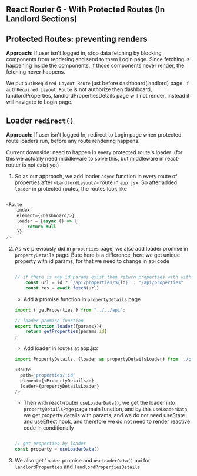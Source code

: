 ## React Router 6 - With Protected Routes (In Landlord Sections)

## **Protected Routes:** preventing renders 

**Approach:** If user isn't logged in, stop data fetching by blocking components from rendering and send to them Login page. Since fetching is happening inside the components, if those components never render, the fetching never happens. 

We put `authRequired Layout Route` just before dashboard(landlord) page. If `authRequired Layout Route` is not authorize then dashboard, landlordProperties, landlordPropertiesDetails page will not render, instead it will navigate to Login page. 

## **Loader `redirect()`**

**Approach:** If user isn't logged In, redirect to Login page when protected route loaders run, before any route rendering happens. 

Current downside: need to happen in every protected route's loader. (for this we actually need middleware to solve this, but middleware in react-router is not exist yet)

1. So as our approach, we add loader `async` function in every route of properties after `<LandlordLayout/>` route in `app.jsx`. So after added `loader` in protected routes, the routes look like

```js

<Route 
    index 
    element={<Dashboard/>}
    loader = {async () => {
        return null
    }}
/>
```

2. As we previously did in `properties` page, we also add loader promise in `propertyDetails` page. Bute here is a difference, here we get unique property with id params, for that we need to change in api code 

    ```js

    // if there is any id params exist then return properties with with otherwise return all properties
        const url = id ? `/api/properties/${id}` : "/api/properties"
        const res = await fetch(url)
    ```

    * Add a promise function in `propertyDetails` page
    ```js
    import { getProperties } from "../../api"; 

    // loader promise function
    export function loader({params}){
        return getProperties(params.id)
    }
    ```
    * Add loader in routes at app.jsx 
    ```js
    import PropertyDetails, {loader as propertyDetailsLoader} from './pages/properties/PropertyDetails';
    
    <Route 
      path='properties/:id' 
      element={<PropertyDetails/>}
      loader={propertyDetailsLoader}
    />
    ```
    * Then with react-router `useLoaderData()`, we get the loader into `propertyDetailsPage` page main function, and by this `useLoaderData` we get property details with params, and we do not need useState and useEffect hook, and therefore we do not need to render reactive code in conditionally
    ```js
    
    // get properties by loader
    const property = useLoaderData()
    ```
3. We also get `loader` promise and `useLoaderData()` api for `landlordProperties` and `landlordPropertiesDetails` 